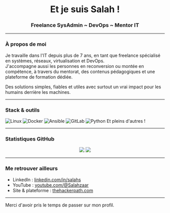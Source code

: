 <h1 align="center">Et je suis Salah !</h1>
<h3 align="center">Freelance SysAdmin ~ DevOps ~ Mentor IT</h3>

---

### À propos de moi

Je travaille dans l'IT depuis plus de 7 ans, en tant que freelance spécialisé en systèmes, réseaux, virtualisation et DevOps.  
J'accompagne aussi les personnes en reconversion ou montée en compétence, à travers du mentorat, des contenus pédagogiques et une plateforme de formation dédiée.  

Des solutions simples, fiables et utiles avec surtout un vrai impact pour les humains derrière les machines.

---

### Stack & outils

![Linux](https://img.shields.io/badge/Linux-FCC624?logo=linux&logoColor=black)
![Docker](https://img.shields.io/badge/Docker-2496ED?logo=docker&logoColor=white)
![Ansible](https://img.shields.io/badge/Ansible-EE0000?logo=ansible&logoColor=white)
![GitLab](https://img.shields.io/badge/GitLab-FC6D26?logo=gitlab&logoColor=white)
![Python](https://img.shields.io/badge/Python-3776AB?logo=python&logoColor=white)
Et pleins d'autres !

---

### Statistiques GitHub

<p align="center">
  <img src="https://github-readme-stats.vercel.app/api?username=salahs&show_icons=true&theme=default" />
  <img src="https://github-readme-stats.vercel.app/api/top-langs/?username=salahs&layout=compact" />
</p>

---

### Me retrouver ailleurs

- LinkedIn : [linkedin.com/in/salahs](https://www.linkedin.com/in/salahs/)
- YouTube : [youtube.com/@Salahzaar](https://www.youtube.com/@Salahzaar)
- Site & plateforme : [thehackerpath.com](https://www.thehackerpath.com)

---

Merci d'avoir pris le temps de passer sur mon profil.
